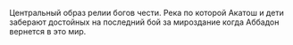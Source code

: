 Центральный образ релии богов чести. Река по которой Акатош и дети заберают достойных на последний бой за мироздание когда Аббадон вернется в это мир.